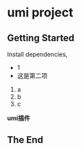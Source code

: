 # umi project

## Getting Started

Install dependencies,

- 1
- 这是第二项

1. a
2. b
3. c

**umi插件**

## The End
